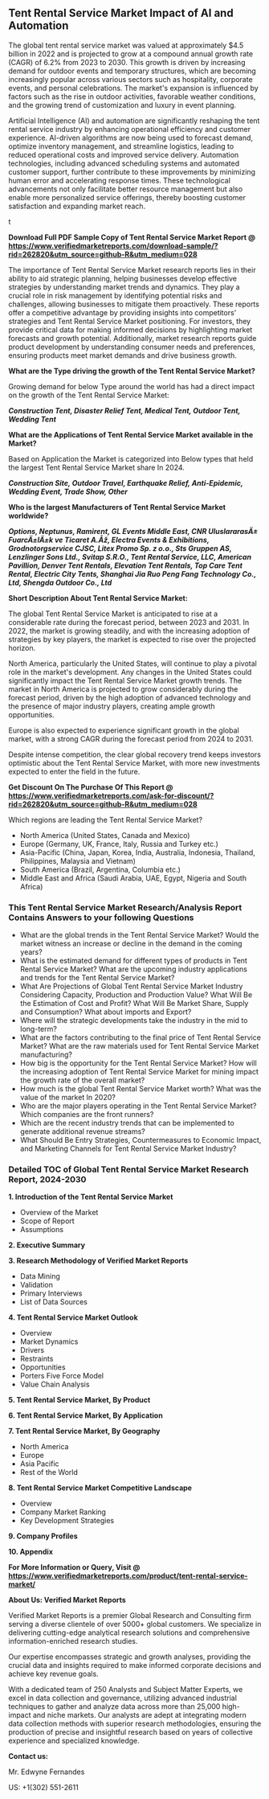 <h2>Tent Rental Service Market Impact of AI and Automation</h2><p>The global tent rental service market was valued at approximately $4.5 billion in 2022 and is projected to grow at a compound annual growth rate (CAGR) of 6.2% from 2023 to 2030. This growth is driven by increasing demand for outdoor events and temporary structures, which are becoming increasingly popular across various sectors such as hospitality, corporate events, and personal celebrations. The market's expansion is influenced by factors such as the rise in outdoor activities, favorable weather conditions, and the growing trend of customization and luxury in event planning.</p><p>Artificial Intelligence (AI) and automation are significantly reshaping the tent rental service industry by enhancing operational efficiency and customer experience. AI-driven algorithms are now being used to forecast demand, optimize inventory management, and streamline logistics, leading to reduced operational costs and improved service delivery. Automation technologies, including advanced scheduling systems and automated customer support, further contribute to these improvements by minimizing human error and accelerating response times. These technological advancements not only facilitate better resource management but also enable more personalized service offerings, thereby boosting customer satisfaction and expanding market reach.</p>t</p><p id="" class=""><strong>Download Full PDF Sample Copy of Tent Rental Service Market Report @ <a href="https://www.verifiedmarketreports.com/download-sample/?rid=262820&utm_source=github-R&utm_medium=028" target="_blank">https://www.verifiedmarketreports.com/download-sample/?rid=262820&utm_source=github-R&utm_medium=028</a></strong></p><p>The importance of&nbsp;Tent Rental Service Market research reports lies in their ability to aid strategic planning, helping businesses develop effective strategies by understanding market trends and dynamics. They play a crucial role in risk management by identifying potential risks and challenges, allowing businesses to mitigate them proactively. These reports offer a competitive advantage by providing insights into competitors' strategies and Tent Rental Service Market positioning. For investors, they provide critical data for making informed decisions by highlighting market forecasts and growth potential. Additionally, market research reports guide product development by understanding consumer needs and preferences, ensuring products meet market demands and drive business growth.</p><p><strong>What are the&nbsp;Type driving the growth of the Tent Rental Service Market?</strong></p><p id="" class="">Growing demand for below Type around the world has had a direct impact on the growth of the Tent Rental Service Market:</p><em><strong>Construction Tent, Disaster Relief Tent, Medical Tent, Outdoor Tent, Wedding Tent</strong></em></p><strong>What are the&nbsp;Applications&nbsp;of Tent Rental Service Market available in the Market?</strong></p><p id="" class="">Based on Application the Market is categorized into Below types that held the largest Tent Rental Service Market share In 2024.</p><em><strong>Construction Site, Outdoor Travel, Earthquake Relief, Anti-Epidemic, Wedding Event, Trade Show, Other</strong></em></p><strong>Who is the largest Manufacturers of Tent Rental Service Market worldwide?</strong></p><p><em><strong>Options, Neptunus, Ramirent, GL Events Middle East, CNR UluslararasÄ± FuarcÄ±lÄ±k ve Ticaret A.Åž, Electra Events & Exhibitions, Grodnotorgservice CJSC, Litex Promo Sp. z o.o., Sts Gruppen AS, Lenzlinger Sons Ltd., Svitap S.R.O., Tent Rental Service, LLC, American Pavillion, Denver Tent Rentals, Elevation Tent Rentals, Top Care Tent Rental, Electric City Tents, Shanghai Jia Ruo Peng Fang Technology Co., Ltd, Shengda Outdoor Co., Ltd</strong></em></p><p id="" class=""><strong>Short Description About Tent Rental Service Market:</strong></p><p>The global Tent Rental Service Market is anticipated to rise at a considerable rate during the forecast period, between 2023 and 2031. In 2022, the market is growing steadily, and with the increasing adoption of strategies by key players, the market is expected to rise over the projected horizon.</p><p>North America, particularly the United States, will continue to play a pivotal role in the market's development. Any changes in the United States could significantly impact the Tent Rental Service Market growth trends. The market in North America is projected to grow considerably during the forecast period, driven by the high adoption of advanced technology and the presence of major industry players, creating ample growth opportunities.</p><p>Europe is also expected to experience significant growth in the global market, with a strong CAGR during the forecast period from 2024 to 2031.</p><p>Despite intense competition, the clear global recovery trend keeps investors optimistic about the Tent Rental Service Market, with more new investments expected to enter the field in the future.</p><p id="" class=""><strong>Get Discount On The Purchase Of This Report @ <a href="https://www.verifiedmarketreports.com/ask-for-discount/?rid=262820&utm_source=github-R&utm_medium=028" target="_blank">https://www.verifiedmarketreports.com/ask-for-discount/?rid=262820&utm_source=github-R&utm_medium=028</a></strong></p>Which regions are leading the Tent Rental Service Market?</p><ul><li>North America (United States, Canada and Mexico)</li><li>Europe (Germany, UK, France, Italy, Russia and Turkey etc.)</li><li>Asia-Pacific (China, Japan, Korea, India, Australia, Indonesia, Thailand, Philippines, Malaysia and Vietnam)</li><li>South America (Brazil, Argentina, Columbia etc.)</li><li>Middle East and Africa (Saudi Arabia, UAE, Egypt, Nigeria and South Africa)</li></ul><h3 id="" class="">This Tent Rental Service Market Research/Analysis Report Contains Answers to your following Questions</h3><ul><li>What are the global trends in the Tent Rental Service Market? Would the market witness an increase or decline in the demand in the coming years?</li><li>What is the estimated demand for different types of products in Tent Rental Service Market? What are the upcoming industry applications and trends for the Tent Rental Service Market?</li><li>What Are Projections of Global Tent Rental Service Market Industry Considering Capacity, Production and Production Value? What Will Be the Estimation of Cost and Profit? What Will Be Market Share, Supply and Consumption? What about imports and Export?</li><li>Where will the strategic developments take the industry in the mid to long-term?</li><li>What are the factors contributing to the final price of Tent Rental Service Market? What are the raw materials used for Tent Rental Service Market manufacturing?</li><li>How big is the opportunity for the Tent Rental Service Market? How will the increasing adoption of Tent Rental Service Market for mining impact the growth rate of the overall market?</li><li>How much is the global Tent Rental Service Market worth? What was the value of the market In 2020?</li><li>Who are the major players operating in the Tent Rental Service Market? Which companies are the front runners?</li><li>Which are the recent industry trends that can be implemented to generate additional revenue streams?</li><li>What Should Be Entry Strategies, Countermeasures to Economic Impact, and Marketing Channels for Tent Rental Service Market Industry?</li></ul><h3 id="" class="">Detailed TOC of Global Tent Rental Service Market Research Report, 2024-2030</h3><p id="" class=""><strong>1. Introduction of the Tent Rental Service Market</strong></p><ul><li>Overview of the Market</li><li>Scope of Report</li><li>Assumptions</li></ul><p id="" class=""><strong>2. Executive Summary</strong></p><p id="" class=""><strong>3. Research Methodology of Verified Market Reports</strong></p><ul><li>Data Mining</li><li>Validation</li><li>Primary Interviews</li><li>List of Data Sources</li></ul><p id="" class=""><strong>4. Tent Rental Service Market Outlook</strong></p><ul><li>Overview</li><li>Market Dynamics</li><li>Drivers</li><li>Restraints</li><li>Opportunities</li><li>Porters Five Force Model</li><li>Value Chain Analysis</li></ul><p id="" class=""><strong>5. Tent Rental Service Market, By Product</strong></p><p id="" class=""><strong>6. Tent Rental Service Market, By Application</strong></p><p id="" class=""><strong>7. Tent Rental Service Market, By Geography</strong></p><ul><li>North America</li><li>Europe</li><li>Asia Pacific</li><li>Rest of the World</li></ul><p id="" class=""><strong>8. Tent Rental Service Market Competitive Landscape</strong></p><ul><li>Overview</li><li>Company Market Ranking</li><li>Key Development Strategies</li></ul><p id="" class=""><strong>9. Company Profiles</strong></p><p id="" class=""><strong>10. Appendix</strong></p><p id="" class=""><strong>For More Information or Query, Visit @ <a href="https://www.verifiedmarketreports.com/product/tent-rental-service-market/" target="_blank">https://www.verifiedmarketreports.com/product/tent-rental-service-market/</a></strong></p><p id="" class=""><strong>About Us: Verified Market Reports</strong></p><p id="" class="">Verified Market Reports is a premier Global Research and Consulting firm serving a diverse clientele of over 5000+ global customers. We specialize in delivering cutting-edge analytical research solutions and comprehensive information-enriched research studies.</p><p id="" class="">Our expertise encompasses strategic and growth analyses, providing the crucial data and insights required to make informed corporate decisions and achieve key revenue goals.</p><p id="" class="">With a dedicated team of 250 Analysts and Subject Matter Experts, we excel in data collection and governance, utilizing advanced industrial techniques to gather and analyze data across more than 25,000 high-impact and niche markets. Our analysts are adept at integrating modern data collection methods with superior research methodologies, ensuring the production of precise and insightful research based on years of collective experience and specialized knowledge.</p><p id="" class=""><strong>Contact us:</strong></p><p id="" class="">Mr. Edwyne Fernandes</p><p id="" class="">US: +1(302) 551-2611</p>